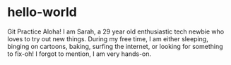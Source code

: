 # hello-world
Git Practice
Aloha!
I am Sarah, a 29 year old enthusiastic tech newbie who loves to try out new things.
During my free time, I am either sleeping, binging on cartoons, baking, surfing the internet, or looking for something to fix-oh! I forgot to mention, I am very hands-on.
